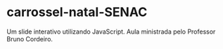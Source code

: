 # carrossel-natal-SENAC
Um slide interativo utilizando JavaScript. Aula ministrada pelo Professor Bruno Cordeiro.
